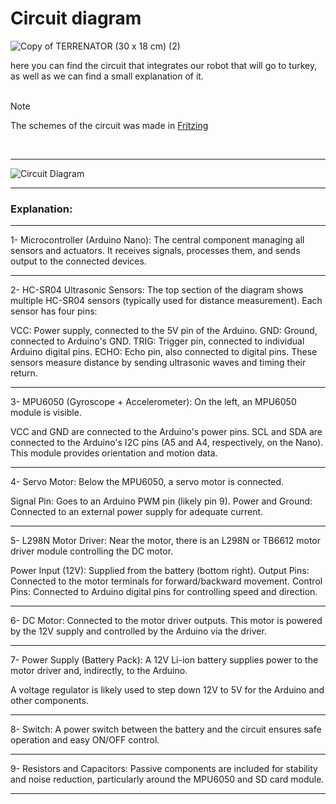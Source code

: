 # Circuit diagram

![Copy of TERRENATOR (30 x 18 cm) (2)](https://github.com/user-attachments/assets/4d2711bd-bfa3-4d22-b769-2643c4dbe3a5)


here you can find the circuit that integrates our robot that will go to turkey, as well as we can find a small explanation of it.
<br>
 <br>


 > [!NOTE]
>The schemes of the circuit was made in [Fritzing](https://fritzing.org/)


<br>

---



![Circuit Diagram](https://github.com/user-attachments/assets/3060d1a8-dab2-4dfc-81c6-21b5988e575b)




---

### Explanation:

---

1- Microcontroller (Arduino Nano):
The central component managing all sensors and actuators. It receives signals, 
processes them, and sends output to the connected devices.

---

2- HC-SR04 Ultrasonic Sensors:
The top section of the diagram shows multiple HC-SR04 sensors (typically used for distance measurement). Each sensor has four pins:

VCC: Power supply, connected to the 5V pin of the Arduino.
GND: Ground, connected to Arduino's GND.
TRIG: Trigger pin, connected to individual Arduino digital pins.
ECHO: Echo pin, also connected to digital pins.
These sensors measure distance by sending ultrasonic waves and timing their return.

---

3- MPU6050 (Gyroscope + Accelerometer):
On the left, an MPU6050 module is visible.

VCC and GND are connected to the Arduino's power pins.
SCL and SDA are connected to the Arduino's I2C pins (A5 and A4, respectively, on the Nano).
This module provides orientation and motion data.

---

4- Servo Motor:
Below the MPU6050, a servo motor is connected.

Signal Pin: Goes to an Arduino PWM pin (likely pin 9).
Power and Ground: Connected to an external power supply for adequate current.

---

5- L298N Motor Driver:
Near the motor, there is an L298N or TB6612 motor driver module controlling the DC motor.

Power Input (12V): Supplied from the battery (bottom right).
Output Pins: Connected to the motor terminals for forward/backward movement.
Control Pins: Connected to Arduino digital pins for controlling speed and direction.

---

6- DC Motor:
Connected to the motor driver outputs. This motor is powered by the 12V supply and controlled by the Arduino via the driver.

---


7- Power Supply (Battery Pack):
A 12V Li-ion battery supplies power to the motor driver and, indirectly, to the Arduino.

A voltage regulator is likely used to step down 12V to 5V for the Arduino and other components.

---

8- Switch:
A power switch between the battery and the circuit ensures safe operation and easy ON/OFF control.

---

9- Resistors and Capacitors:
Passive components are included for stability and noise reduction, particularly around the MPU6050 and SD card module.

---

